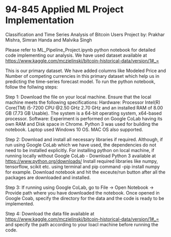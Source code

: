# 94-845 Applied ML Project Implementation
Classification and Time Series Analysis of Bitcoin Users
Project by: Prakhar Mishra, Simran Handa and Malvika Singh

Please refer to ML_Pipeline_Project.ipynb python notebook for detailed code implementing our analysis.
We have used dataset available at https://www.kaggle.com/mczielinski/bitcoin-historical-data/version/1#_=

This is our primary dataset. We have added columns like Modeled Price and Number of competing currencies in this primary dataset which help us in predicting the time-series forecast model.
To run the python notebook, follow the follwing steps:

Step 1: 
Download the file on your local machine. Ensure that the local machine meets the following specifications:
Hardware:
Processor Intel(R) Core(TM) i5-7200 CPU @2.50 GHz 2.70 GHz and an installed RAM of 8.00 GB (7.73 GB Usable). The system is a 64-bit operating system, x64-based processor.
Software:
Experiment is performed on Google CoLab having its own RAM and Disk space in Chrome. Python 3 was used for building the notebook. Laptop used Windows 10 OS. 
MAC OS also supported.

Step 2:
Download and install all necessary libraries if required. Although, if run using Google CoLab which we have used, the dependencies do not need to be installed explicitly.
For installing python on local machine, if running locally without Google CoLab - Download Python 3 available at https://www.python.org/downloads/
Install required libraries like numpy, tensorflow, scikit etc. using terminal and pip command -pip install numpy
for example.
Download notebook and hit the exceute/run button after all the packages are downloaded and installed.

Step 3:
If running using Google CoLab, go to File -> Open Notebook -> Provide path where you have downloaded the notebook.
Once opened in Google Coab, specify the directory for the data and the code is ready to be implemented.

Step 4:
Download the data file available at  https://www.kaggle.com/mczielinski/bitcoin-historical-data/version/1#_=  and specify the path according to your loacl machine before running the code.
